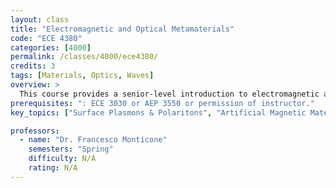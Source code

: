 ```yaml
---
layout: class
title: "Electromagnetic and Optical Metamaterials"
code: "ECE 4380"
categories: [4000]
permalink: /classes/4000/ece4380/
credits: 3
tags: [Materials, Optics, Waves]
overview: >
  This course provides a senior-level introduction to electromagnetic and optical metamaterials. Topics include electromagnetic and optical properties of surface plasmons and polaritons, artificial magnetic materials, negative-index materials, nanostructured optical materials, etc. The course also discusses the applications of these materials in diverse areas including electromagnetic cloaking and invisibility, stealth technologies, optical super-lensing, bio-chemical sensing, conformal optics, meta-surfaces, and non-reciprocal devices.
prerequisites: ": ECE 3030 or AEP 3550 or permission of instructor."
key_topics: ["Surface Plasmons & Polaritons", "Artificial Magnetic Materials", "Negative-index Materials"]

professors:
  - name: "Dr. Francesco Monticone"
    semesters: "Spring"
    difficulty: N/A
    rating: N/A
---
```

